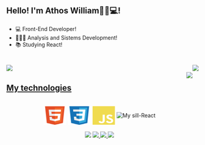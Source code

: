 
## Hello! I'm Athos William👋🏽💻!
- 💻  Front-End Developer!
- 👨🏽‍💻 Analysis and Sistems Development!
- 📚  Studying React!
#
<div>
<img height="180em" src="https://github-readme-stats.vercel.app/api?username=athoswilliam&theme=aura&show_icons=true">
<img align="right" height="180em" src="https://github-readme-stats.vercel.app/api/top-langs/?username=athoswilliam&theme=aura&layout=compact">
</div>
<div>
<img align="right" src="https://pa1.narvii.com/7048/841b9ce1f9432aa37710c687198900f0f69fcc0fr1-170-200_hq.gif">
</div>



<h2><u>My technologies</u></h2>

<div class="technologies" align="center" style="display: inline_block"> <br>
 <img align="center" alt="My sill-HTML" height="50px" width="60px" src="https://raw.githubusercontent.com/devicons/devicon/master/icons/html5/html5-original.svg">
 <img align="center" alt="My sill-CSS" height="50px" width="60px" src="https://raw.githubusercontent.com/devicons/devicon/master/icons/css3/css3-original.svg">
 <img align="center" alt="My sill-Js" height="50px" width="60px" src="https://raw.githubusercontent.com/devicons/devicon/master/icons/javascript/javascript-plain.svg">
 <img align="center" alt="My sill-React" height="50px" width="60px" src="https://cdn.jsdelivr.net/gh/devicons/devicon/icons/react/react-original.svg">
</div><br>


<div class="networks" align="center">
  <a href="https://instagram.com/athos.william" target="_blank"><img src="https://img.shields.io/badge/-Instagram-%23E4405F?style=for-the-badge&logo=instagram&logoColor=white"></a>
  <a href="https://t.me/AthosWilliam" target="_blank"><img src="https://img.shields.io/badge/Telegram-2CA5E0?style=for-the-badge&logo=telegram&logoColor=white">
  <a href="https://www.linkedin.com/in/athoswilliam/" target="_blank"><img src="https://img.shields.io/badge/LinkedIn-0077B5?style=for-the-badge&logo=linkedin&logoColor=white">
  <a href="mailto:athos.william1519@gmail.com" target="_blank"><img src="https://img.shields.io/badge/Gmail-D14836?style=for-the-badge&logo=gmail&logoColor=white">
</div>
